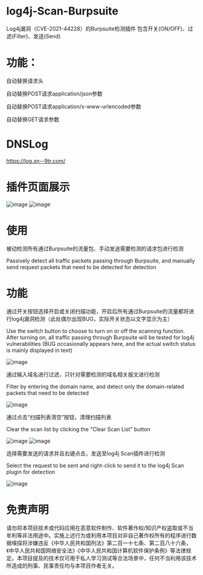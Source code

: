 # log4j-Scan-Burpsuite
Log4j漏洞（CVE-2021-44228）的Burpsuite检测插件
包含开关(ON/OFF)、过滤(Filter)、发送(Send)

# 功能：
自动替换请求头

自动替换POST请求application/json参数

自动替换POST请求application/x-www-urlencoded参数

自动替换GET请求参数

# DNSLog
https://log.xn--9tr.com/

# 插件页面展示

![image](https://user-images.githubusercontent.com/54879520/146352797-9211458b-989e-4386-80a3-40f38a1e3d47.png)
![image](https://user-images.githubusercontent.com/54879520/146352764-86d3c09f-f6d6-4107-867a-4e7860547959.png)


# 使用
被动检测所有通过Burpsuite的流量包、手动发送需要检测的请求包进行检测

Passively detect all traffic packets passing through Burpsuite, and manually send request packets that need to be detected for detection

# 功能

通过开关按钮选择开启或关闭扫描功能，开启后所有通过Burpsuite的流量都将进行log4j漏洞检测（此处偶尔出现BUG，实际开关状态以文字显示为主）

Use the switch button to choose to turn on or off the scanning function. After turning on, all traffic passing through Burpsuite will be tested for log4j vulnerabilities (BUG occasionally appears here, and the actual switch status is mainly displayed in text)

![image](https://user-images.githubusercontent.com/54879520/146351788-4233ddba-e2a1-46ef-9323-01ad14a6dc12.png)


通过输入域名进行过滤，只针对需要检测的域名相关报文进行检测

Filter by entering the domain name, and detect only the domain-related packets that need to be detected

![image](https://user-images.githubusercontent.com/54879520/146352060-29bfbeb1-7166-4065-a6ed-39111f4ad0cd.png)


通过点击“扫描列表清空”按钮，清理扫描列表

Clear the scan list by clicking the "Clear Scan List" button

![image](https://user-images.githubusercontent.com/54879520/146353005-ae21447f-a81e-419d-b75e-8b5340477b05.png)
![image](https://user-images.githubusercontent.com/54879520/146353057-7d73cc31-c4a0-4a17-beaf-5016b8c40a5e.png)

选择需要发送的请求并且右键点击，发送至log4j Scan插件进行检测

Select the request to be sent and right-click to send it to the log4j Scan plugin for detection

![image](https://user-images.githubusercontent.com/54879520/146351539-4dc42228-424a-47aa-a35d-8ba4275f61a0.png)


# 免责声明
请勿将本项目技术或代码应用在恶意软件制作、软件著作权/知识产权盗取或不当牟利等非法用途中。实施上述行为或利用本项目对非自己著作权所有的程序进行数据嗅探将涉嫌违反《中华人民共和国刑法》第二百一十七条、第二百八十六条，《中华人民共和国网络安全法》《中华人民共和国计算机软件保护条例》等法律规定。本项目提及的技术仅可用于私人学习测试等合法场景中，任何不当利用该技术所造成的刑事、民事责任均与本项目作者无关。
